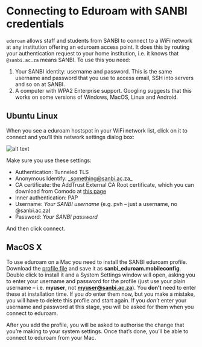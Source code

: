 # Connecting to Eduroam with SANBI credentials

`eduroam` allows staff and students from SANBI to connect to a WiFi network at any institution offering an eduroam access point. It does this by routing your authentication request to your home institution, i.e. it knows that `@sanbi.ac.za` means SANBI. To use this you need:

1. Your SANBI identity: username and password. This is the same username and password that you use to access email, SSH into servers and so on at SANBI.
2. A computer with WPA2 Enterprise support. Googling suggests that this works on some versions of Windows, MacOS, Linux and Android.

## Ubuntu Linux

When you see a eduroam hostspot in your WiFi network list, click on it to connect and you’ll this network settings dialog box:

![alt text](_media/eduroam_linux.png "Eduroam prompt for Ubuntu Linux")

Make sure you use these settings:

- Authentication: Tunneled TLS
- Anonymous Identify: _something@sanbi.ac.za_
- CA certificate: the AddTrust External CA Root certificate, which you can download from Comodo at [this page](https://support.comodo.com/index.php?/comodo/Knowledgebase/Article/View/917/91/)
- Inner authentication: PAP
- Username: _Your SANBI username_ (e.g. pvh – just a username, no @sanbi.ac.za)
- Password: _Your SANBI password_

And then click connect.

## MacOS X

To use eduroam on a Mac you need to install the SANBI eduroam profile. Download the [profile file](http://docs.wp.sanbi.ac.za/?attachment_id=45) and save it as **sanbi_eduroam.mobileconfig**. Double click to install it and a System Settings window will open, asking you to enter your username and password for the profile (just use your plain username – i.e. **myuser**, not **myuser@sanbi.ac.za**). You **don’t** need to enter these at installation time. If you _do_ enter them now, but you make a mistake, you will have to delete this profile and start again. If you _don’t_ enter your username and password at this stage, you will be asked for them when you connect to eduroam.

After you add the profile, you will be asked to authorise the change that you’re making to your system settings. Once that’s done, you’ll be able to connect to eduroam from your Mac.